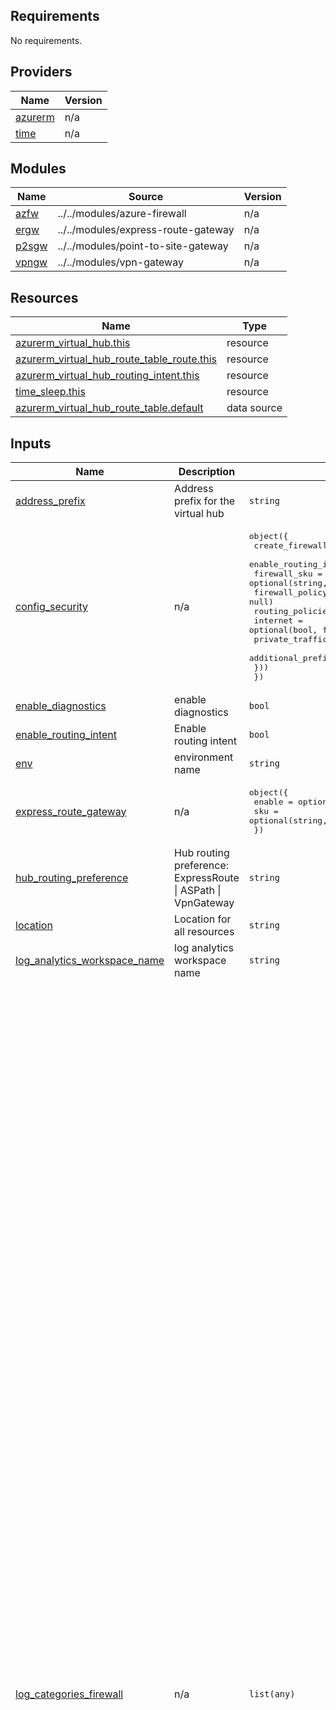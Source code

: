 

<!-- BEGIN_TF_DOCS -->
## Requirements

No requirements.

## Providers

| Name | Version |
|------|---------|
| <a name="provider_azurerm"></a> [azurerm](#provider\_azurerm) | n/a |
| <a name="provider_time"></a> [time](#provider\_time) | n/a |

## Modules

| Name | Source | Version |
|------|--------|---------|
| <a name="module_azfw"></a> [azfw](#module\_azfw) | ../../modules/azure-firewall | n/a |
| <a name="module_ergw"></a> [ergw](#module\_ergw) | ../../modules/express-route-gateway | n/a |
| <a name="module_p2sgw"></a> [p2sgw](#module\_p2sgw) | ../../modules/point-to-site-gateway | n/a |
| <a name="module_vpngw"></a> [vpngw](#module\_vpngw) | ../../modules/vpn-gateway | n/a |

## Resources

| Name | Type |
|------|------|
| [azurerm_virtual_hub.this](https://registry.terraform.io/providers/hashicorp/azurerm/latest/docs/resources/virtual_hub) | resource |
| [azurerm_virtual_hub_route_table_route.this](https://registry.terraform.io/providers/hashicorp/azurerm/latest/docs/resources/virtual_hub_route_table_route) | resource |
| [azurerm_virtual_hub_routing_intent.this](https://registry.terraform.io/providers/hashicorp/azurerm/latest/docs/resources/virtual_hub_routing_intent) | resource |
| [time_sleep.this](https://registry.terraform.io/providers/hashicorp/time/latest/docs/resources/sleep) | resource |
| [azurerm_virtual_hub_route_table.default](https://registry.terraform.io/providers/hashicorp/azurerm/latest/docs/data-sources/virtual_hub_route_table) | data source |

## Inputs

| Name | Description | Type | Default | Required |
|------|-------------|------|---------|:--------:|
| <a name="input_address_prefix"></a> [address\_prefix](#input\_address\_prefix) | Address prefix for the virtual hub | `string` | n/a | yes |
| <a name="input_config_security"></a> [config\_security](#input\_config\_security) | n/a | <pre>object({<br>    create_firewall       = optional(bool, false)<br>    enable_routing_intent = optional(bool, false)<br>    firewall_sku          = optional(string, "Basic")<br>    firewall_policy_id    = optional(string, null)<br>    routing_policies = optional(object({<br>      internet            = optional(bool, false)<br>      private_traffic     = optional(bool, false)<br>      additional_prefixes = optional(map(any), {})<br>    }))<br>  })</pre> | `{}` | no |
| <a name="input_enable_diagnostics"></a> [enable\_diagnostics](#input\_enable\_diagnostics) | enable diagnostics | `bool` | `false` | no |
| <a name="input_enable_routing_intent"></a> [enable\_routing\_intent](#input\_enable\_routing\_intent) | Enable routing intent | `bool` | `false` | no |
| <a name="input_env"></a> [env](#input\_env) | environment name | `string` | `"dev"` | no |
| <a name="input_express_route_gateway"></a> [express\_route\_gateway](#input\_express\_route\_gateway) | n/a | <pre>object({<br>    enable = optional(bool, false)<br>    sku    = optional(string, "ErGw1AZ")<br>  })</pre> | `{}` | no |
| <a name="input_hub_routing_preference"></a> [hub\_routing\_preference](#input\_hub\_routing\_preference) | Hub routing preference: ExpressRoute \| ASPath \| VpnGateway | `string` | `"ASPath"` | no |
| <a name="input_location"></a> [location](#input\_location) | Location for all resources | `string` | n/a | yes |
| <a name="input_log_analytics_workspace_name"></a> [log\_analytics\_workspace\_name](#input\_log\_analytics\_workspace\_name) | log analytics workspace name | `string` | `null` | no |
| <a name="input_log_categories_firewall"></a> [log\_categories\_firewall](#input\_log\_categories\_firewall) | n/a | `list(any)` | <pre>[<br>  {<br>    "category": "AzureFirewallNetworkRule",<br>    "categoryGroup": null,<br>    "enabled": false,<br>    "retentionPolicy": {<br>      "days": 0,<br>      "enabled": false<br>    }<br>  },<br>  {<br>    "category": "AZFWNetworkRule",<br>    "categoryGroup": null,<br>    "enabled": true,<br>    "retentionPolicy": {<br>      "days": 0,<br>      "enabled": false<br>    }<br>  },<br>  {<br>    "category": "AZFWApplicationRule",<br>    "categoryGroup": null,<br>    "enabled": true,<br>    "retentionPolicy": {<br>      "days": 0,<br>      "enabled": false<br>    }<br>  },<br>  {<br>    "category": "AZFWNatRule",<br>    "categoryGroup": null,<br>    "enabled": true,<br>    "retentionPolicy": {<br>      "days": 0,<br>      "enabled": false<br>    }<br>  },<br>  {<br>    "category": "AZFWThreatIntel",<br>    "categoryGroup": null,<br>    "enabled": false,<br>    "retentionPolicy": {<br>      "days": 0,<br>      "enabled": false<br>    }<br>  },<br>  {<br>    "category": "AZFWIdpsSignature",<br>    "categoryGroup": null,<br>    "enabled": false,<br>    "retentionPolicy": {<br>      "days": 0,<br>      "enabled": false<br>    }<br>  },<br>  {<br>    "category": "AZFWDnsQuery",<br>    "categoryGroup": null,<br>    "enabled": false,<br>    "retentionPolicy": {<br>      "days": 0,<br>      "enabled": false<br>    }<br>  },<br>  {<br>    "category": "AZFWFqdnResolveFailure",<br>    "categoryGroup": null,<br>    "enabled": false,<br>    "retentionPolicy": {<br>      "days": 0,<br>      "enabled": false<br>    }<br>  },<br>  {<br>    "category": "AZFWFatFlow",<br>    "categoryGroup": null,<br>    "enabled": false,<br>    "retentionPolicy": {<br>      "days": 0,<br>      "enabled": false<br>    }<br>  },<br>  {<br>    "category": "AZFWFlowTrace",<br>    "categoryGroup": null,<br>    "enabled": false,<br>    "retentionPolicy": {<br>      "days": 0,<br>      "enabled": false<br>    }<br>  },<br>  {<br>    "category": "AZFWApplicationRuleAggregation",<br>    "categoryGroup": null,<br>    "enabled": false,<br>    "retentionPolicy": {<br>      "days": 0,<br>      "enabled": false<br>    }<br>  },<br>  {<br>    "category": "AZFWNetworkRuleAggregation",<br>    "categoryGroup": null,<br>    "enabled": false,<br>    "retentionPolicy": {<br>      "days": 0,<br>      "enabled": false<br>    }<br>  },<br>  {<br>    "category": "AZFWNatRuleAggregation",<br>    "categoryGroup": null,<br>    "enabled": false,<br>    "retentionPolicy": {<br>      "days": 0,<br>      "enabled": false<br>    }<br>  }<br>]</pre> | no |
| <a name="input_metric_categories_firewall"></a> [metric\_categories\_firewall](#input\_metric\_categories\_firewall) | n/a | `list(any)` | <pre>[<br>  {<br>    "category": "AllMetrics",<br>    "enabled": false,<br>    "retentionPolicy": {<br>      "days": 0,<br>      "enabled": false<br>    }<br>  }<br>]</pre> | no |
| <a name="input_p2s_vpn_gateway"></a> [p2s\_vpn\_gateway](#input\_p2s\_vpn\_gateway) | n/a | <pre>object({<br>    enable        = optional(bool, false)<br>    sku           = optional(string, "VpnGw1AZ")<br>    active_active = optional(bool, false)<br><br>    custom_route_address_prefixes = optional(list(string), [])<br><br>    vpn_client_configuration = optional(object({<br>      address_space = list(string)<br>      clients = list(object({<br>        name = string<br>      }))<br>    }))<br>  })</pre> | <pre>{<br>  "enable": false,<br>  "ip_configuration": [<br>    {<br>      "name": "ip-config",<br>      "public_ip_address_name": null<br>    }<br>  ],<br>  "sku": "VpnGw1AZ"<br>}</pre> | no |
| <a name="input_prefix"></a> [prefix](#input\_prefix) | Prefix for all resources | `string` | n/a | yes |
| <a name="input_resource_group"></a> [resource\_group](#input\_resource\_group) | Name of the resource group | `string` | n/a | yes |
| <a name="input_routing_policies"></a> [routing\_policies](#input\_routing\_policies) | n/a | <pre>object({<br>    internet            = optional(bool, false)<br>    private_traffic     = optional(bool, false)<br>    additional_prefixes = optional(map(any), {})<br>  })</pre> | <pre>{<br>  "additional_prefixes": {},<br>  "internet": false,<br>  "private_traffic": false<br>}</pre> | no |
| <a name="input_s2s_vpn_gateway"></a> [s2s\_vpn\_gateway](#input\_s2s\_vpn\_gateway) | n/a | <pre>object({<br>    enable = optional(bool, false)<br>    sku    = optional(string, "VpnGw1AZ")<br>    bgp_settings = optional(object({<br>      asn                                       = optional(string, "65515")<br>      peer_weight                               = optional(number, 0)<br>      instance_0_bgp_peering_address_custom_ips = optional(list(string), [])<br>      instance_1_bgp_peering_address_custom_ips = optional(list(string), [])<br>    }))<br>  })</pre> | <pre>{<br>  "bgp_settings": {},<br>  "enable": false,<br>  "sku": "VpnGw1AZ"<br>}</pre> | no |
| <a name="input_sku"></a> [sku](#input\_sku) | SKU of the virtual hub: Basic \| Standard | `string` | `"Standard"` | no |
| <a name="input_tags"></a> [tags](#input\_tags) | A map of tags to apply to all resources | `map(any)` | `{}` | no |
| <a name="input_virtual_wan_id"></a> [virtual\_wan\_id](#input\_virtual\_wan\_id) | ID of the virtual WAN | `string` | n/a | yes |

## Outputs

| Name | Description |
|------|-------------|
| <a name="output_bgp_asn"></a> [bgp\_asn](#output\_bgp\_asn) | n/a |
| <a name="output_ergw"></a> [ergw](#output\_ergw) | n/a |
| <a name="output_firewall"></a> [firewall](#output\_firewall) | n/a |
| <a name="output_firewall_private_ip"></a> [firewall\_private\_ip](#output\_firewall\_private\_ip) | n/a |
| <a name="output_p2sgw"></a> [p2sgw](#output\_p2sgw) | n/a |
| <a name="output_router_bgp_ip0"></a> [router\_bgp\_ip0](#output\_router\_bgp\_ip0) | n/a |
| <a name="output_router_bgp_ip1"></a> [router\_bgp\_ip1](#output\_router\_bgp\_ip1) | n/a |
| <a name="output_virtual_hub"></a> [virtual\_hub](#output\_virtual\_hub) | n/a |
| <a name="output_vpngw"></a> [vpngw](#output\_vpngw) | n/a |
| <a name="output_vpngw_bgp_ip0"></a> [vpngw\_bgp\_ip0](#output\_vpngw\_bgp\_ip0) | n/a |
| <a name="output_vpngw_bgp_ip1"></a> [vpngw\_bgp\_ip1](#output\_vpngw\_bgp\_ip1) | n/a |
| <a name="output_vpngw_public_ip0"></a> [vpngw\_public\_ip0](#output\_vpngw\_public\_ip0) | n/a |
| <a name="output_vpngw_public_ip1"></a> [vpngw\_public\_ip1](#output\_vpngw\_public\_ip1) | n/a |
<!-- END_TF_DOCS -->

